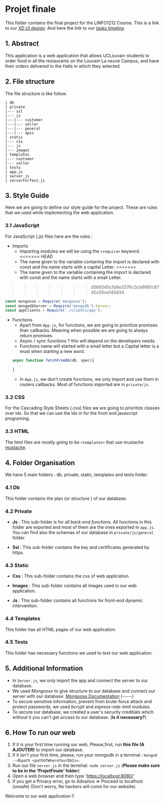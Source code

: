 # Projet finale
This folder contains the final project for the LINFO1212 Course. 
This is a link to our [XD UI design](https://xd.adobe.com/view/55df3040-04f0-4185-98be-db1e66c10891-008c/).
And here the link to our [tasks timeline](https://docs.google.com/document/d/1ffFzls8U0NDZME7glb_DqhvGBNL_LUBWAEz5BC5bzjw/edit).
## 1. Abstract
This application is a web application that allows UCLouvain students to order food in all the restaurants on the Louvain La neuve Campus, and have their orders delivered to the Halls in which they selected. 
## 2. File structure
The file structure is like follow.
```
| db
| private
|--- ssl
|--- js
|---|--- customer
|---|--- seller
|---|--- general
|---|--- apis
| static
|--- css
|--- js
|--- images
| templates
|--- customer
|--- seller
| tests
| app.js
| server.js
| serverForTest.js
```

## 3. Style Guide 
Here we are going to define our style guide for the project. These are rules that we used while implementing the web application.

### 3.1 JavaScript
For JavaScript (.js) files here are the rules : 

* Imports 
  * Importing modules we will be using the `<require>` keyword.
<<<<<<< HEAD
  * The name given to the variable contaning the import is declared with const and the name starts with a capital Letter.
=======
  * The name given to the variable containing the import is declared with const and the name starts with a small Letter.
>>>>>>> d569245c1b6e3376c3cb6881c6740c55ce140d34
  ```js
  const mongoose = Require('mongoose');
  const mongodbServer = Require('mongodb').Server;
  const appClients = Require('./clients/app');
  ```
* Functions 
  * Apart from `App.js`, for functions, we are going to prioritize promises than callbacks. Meaning when possible we are going to always return promises. 
  * Async / sync functions ? this will depend on the developers needs.
  * Functions name will started with a small letter but a Capital letter is a must when starting a new word.
  ```js
  async function fetchFromDb(db, spec){
    ...
  }
  ```
  * In `App.js`, we don't create functions, we only import and use them in routers callbacks. Most of functions imported are in `private/js`.

  
 ### 3.2 CSS 
 For the Cascading Style Sheets (.css) files we are going to prioritize classes over ids. So that we can use the ids in for the front end javascript programing.
 
 ### 3.3 HTML
 The html files are mostly going to be `<templates>` that use mustache [mustache](https://github.com/janl/mustache.js).
 
 ## 4. Folder Organisation
 We have 5 main folders : db, private, static, templates and tests folder.
 
 ### 4.1 Db
 This folder contains the plan (or structure ) of our database.
 
 ### 4.2 Private 
 
  * **Js** :
  This sub-folder is for all *back-end functions*. All functions in this folder are exported and most of them are the ones exported in `app.js`. 
  You can find also the schemas of our database in `private/js/general` folder.
 
  * **Ssl** : 
  This sub-folder contains the key and certificates generated by https. 
 
 ### 4.3 Static
 
  * **Css** : 
  This sub-folder contains the css of web application.
 
  * **Images** : 
  This sub-folder contains all images used in our web application.
 
  * **Js** : 
  This sub-folder contains all functions for front-end dynamic intervention.
 
 ### 4.4 Templates
  This folder has all HTML pages of our web application.

 ### 4.5 Tests
  This folder has necessary functions we used to test our web application.
 
 ## 5. Additional Information
 * In `Server.js`, we only import the app and connect the server to our database.
 * We used *Mongoose* to give structure to our database and connect our server with our database. [Mongoose Documentation](https://mongoosejs.com/docs/index.html) (-----)
 * To secure sensitive information, prevent from brute-force attack and protect passwords, we used *bcrypt* and *express-rate-limit* modules.
 * To secure our database, we created a user's security creditials which without it you can't get access to our database. (**Is it necessary?**)
 
 ## 6. How To run our web
 1. If it is your first time running our web, Please,first, run **this file (A AJOUTER)** to import our database.
 2. If it isn't your first time, please, run your mongodb in a terminal : `mongod --dbpath <pathOfWhereYourDbIs>`.
 3. Run our file `server.js` in the terminal: `node server.js`  (**Please make sure to be in the 'ProjetFinale' folder**)
 4. Open a web browser and then type '[https://localhost:8080/](https://localhost:8080)'
 5. If you get a Privacy error, go to Advance => Proceed to localhost (unsafe) (Don't worry, No hackers will come for our website).

Welcome to our web application !!

